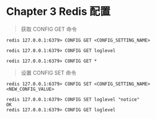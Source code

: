 # Chapter 3 Redis 配置

> 获取 CONFIG GET 命令

```
redis 127.0.0.1:6379> CONFIG GET <CONFIG_SETTING_NAME>
```

```
redis 127.0.0.1:6379> CONFIG GET loglevel
```

```
redis 127.0.0.1:6379> CONFIG GET *
```

> 设置 CONFIG SET 命令

```
redis 127.0.0.1:6379> CONFIG SET <CONFIG_SETTING_NAME> <NEW_CONFIG_VALUE>
```

```
redis 127.0.0.1:6379> CONFIG SET loglevel "notice"
OK
redis 127.0.0.1:6379> CONFIG GET loglevel
```